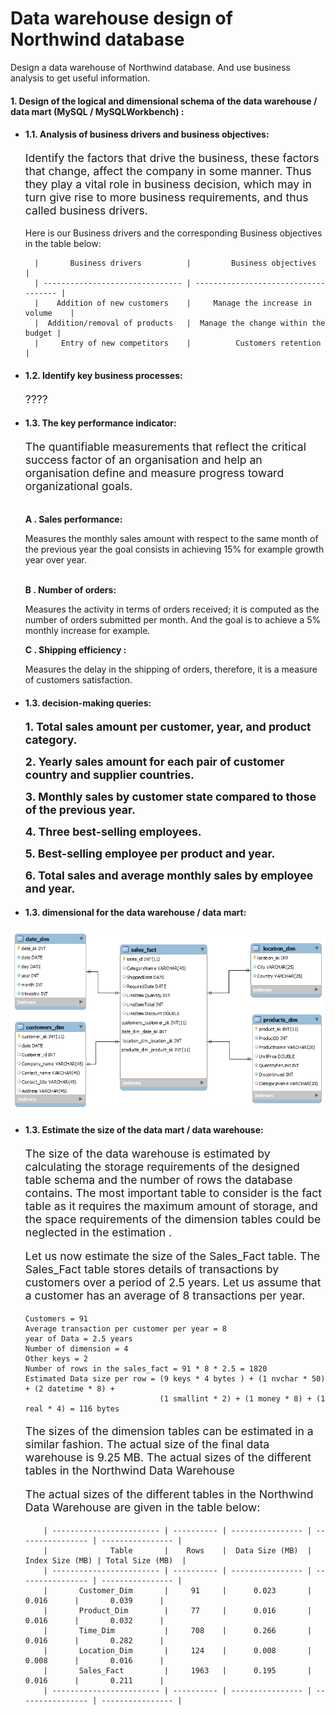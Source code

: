 # Data warehouse design of Northwind database

Design a data warehouse of Northwind database. And use business analysis to get useful information.

#### 1. Design of the logical and dimensional schema of the data warehouse / data mart (MySQL / MySQLWorkbench) :
+ #### 1.1. Analysis of business drivers and business objectives:
    <p style=" font-size:13.2pt;">
    Identify the factors that drive the business, these factors that change, affect the company in some manner.
    Thus they play a vital role in business decision, which may in turn give rise to more business requirements,
    and thus called business drivers.
    </p>
    Here is our Business drivers and the corresponding Business objectives in the table below:
      <p>
      
        |       Business drivers          |         Business objectives          |
        | ------------------------------- | ------------------------------------ |   
        |    Addition of new customers    |     Manage the increase in volume    |
        |  Addition/removal of products   |  Manage the change within the budget |
        |     Entry of new competitors    |          Customers retention         |
  
    </p>
+ #### 1.2. Identify key business processes:
    <p style=" font-size:13.2pt;">
        ????
    </p>
+ #### 1.3. The key performance indicator:
    <p style=" font-size:13.2pt;">
        The quantifiable measurements that reflect the critical success factor of an organisation and help an organisation
        define and measure progress toward organizational goals.
    </p>
    <br>
    <b>A . Sales performance: </b>
    <p>
      Measures the monthly sales amount with respect to the same month of the previous year the goal consists in achieving 15%
      for example growth year over year.
    </p>
    <br>
    <b>B . Number of orders: </b>
    <p>
      Measures the activity in terms of orders received; it is computed as the number of orders submitted per month.
      And the goal is to achieve a 5% monthly increase for example.
    </p>
    <b>C . Shipping efficiency : </b>
    <p>
      Measures the delay in the shipping of orders, therefore, it is a measure of customers satisfaction.
    </p>
+ #### 1.3. decision-making queries:

    <p>
    <b style=" font-size:13.2pt;">1. Total sales amount per customer, year, and product category.</b>
    </p>
    <p>
    <b style=" font-size:13.2pt;">2. Yearly sales amount for each pair of customer country and supplier countries.</b>
    </p>
    <p>
    <b style=" font-size:13.2pt;">3. Monthly sales by customer state compared to those of the previous year.</b>
    </p>
    <p>
    <b style=" font-size:13.2pt;">4. Three best-selling employees.</b>
    </p>
    <p>
    <b style=" font-size:13.2pt;">5. Best-selling employee per product and year.</b>
    </p>
    <p>
    <b style=" font-size:13.2pt;">6. Total sales and average monthly sales by employee and year.</b>
    </p>
  
+ #### 1.3. dimensional for the data warehouse / data mart:
!["dimensional_schema_northwind"](screenshots/start_schema.png)
+ #### 1.3. Estimate the size of the data mart / data warehouse:
    <p style=" font-size:13.2pt;">
    The size of the data warehouse is estimated by calculating the storage requirements of the designed table schema and the number
    of rows the database contains. The most important table to consider is the fact table as it requires the maximum amount of storage,
    and the space requirements of the dimension tables could be neglected in the estimation .
    </p>
    <p style=" font-size:13.2pt;">
      Let us now estimate the size of the Sales_Fact table. The Sales_Fact table stores details of transactions by customers over a 
      period of 2.5 years. Let us assume that a customer has an average of 8 transactions per year.
    </p>
    <p style=" font-size:13.2pt;">
  
      Customers = 91
      Average transaction per customer per year = 8
      year of Data = 2.5 years 
      Number of dimension = 4
      Other keys = 2
      Number of rows in the sales_fact = 91 * 8 * 2.5 = 1820
      Estimated Data size per row = (9 keys * 4 bytes ) + (1 nvchar * 50) + (2 datetime * 8) + 
                                    (1 smallint * 2) + (1 money * 8) + (1 real * 4) = 116 bytes
    </p>
    <p style=" font-size:13.2pt;">
      The sizes of the dimension tables can be estimated in a similar fashion. The actual
      size of the final data warehouse is 9.25 MB. The actual sizes of the different tables in the
      Northwind Data Warehouse
    </p>
    <p style=" font-size:13.2pt;">
      The actual sizes of the different tables in the Northwind Data Warehouse are given in the table below:
    </p>
        <p>
  
          | ------------------------ | ---------- | ---------------- | ---------------- | ---------------- |
          |              Table       |    Rows    |  Data Size (MB)  |  Index Size (MB) | Total Size (MB)  |
          | ------------------------ | ---------- | ---------------- | ---------------- | ---------------- |  
          |       Customer_Dim       |     91     |      0.023       |       0.016      |       0.039      |
          |       Product_Dim        |     77     |      0.016       |       0.016      |       0.032      |
          |       Time_Dim           |     708    |      0.266       |       0.016      |       0.282      |
          |       Location_Dim       |     124    |      0.008       |       0.008      |       0.016      | 
          |       Sales_Fact         |     1963   |      0.195       |       0.016      |       0.211      | 
          | ------------------------ | ---------- | ---------------- | ---------------- | ---------------- |
  </p>